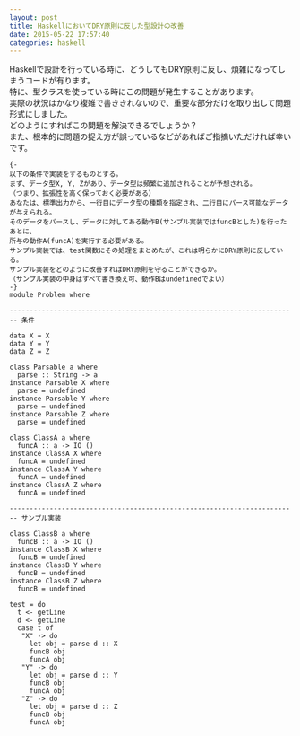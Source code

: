 ```yaml
---
layout: post
title: HaskellにおいてDRY原則に反した型設計の改善
date: 2015-05-22 17:57:40
categories: haskell
---
```

<!-- {% raw %} -->
<p>Haskellで設計を行っている時に、どうしてもDRY原則に反し、煩雑になってしまうコードが有ります。<br>
特に、型クラスを使っている時にこの問題が発生することがあります。<br>
実際の状況はかなり複雑で書ききれないので、重要な部分だけを取り出して問題形式にしました。<br>
どのようにすればこの問題を解決できるでしょうか？<br>
また、根本的に問題の捉え方が誤っているなどがあればご指摘いただければ幸いです。</p>

<pre><code>{-
以下の条件で実装をするものとする。
まず、データ型X, Y, Zがあり、データ型は頻繁に追加されることが予想される。
（つまり、拡張性を高く保っておく必要がある）
あなたは、標準出力から、一行目にデータ型の種類を指定され、二行目にパース可能なデータが与えられる。
そのデータをパースし、データに対してある動作B(サンプル実装ではfuncBとした)を行ったあとに、
所与の動作A(funcA)を実行する必要がある。
サンプル実装では、test関数にその処理をまとめたが、これは明らかにDRY原則に反している。
サンプル実装をどのように改善すればDRY原則を守ることができるか。
（サンプル実装の中身はすべて書き換え可、動作Bはundefinedでよい）
-}
module Problem where

----------------------------------------------------------------------
-- 条件

data X = X
data Y = Y
data Z = Z

class Parsable a where
  parse :: String -&gt; a
instance Parsable X where
  parse = undefined
instance Parsable Y where
  parse = undefined
instance Parsable Z where
  parse = undefined

class ClassA a where
  funcA :: a -&gt; IO ()
instance ClassA X where
  funcA = undefined
instance ClassA Y where
  funcA = undefined
instance ClassA Z where
  funcA = undefined

----------------------------------------------------------------------
-- サンプル実装

class ClassB a where
  funcB :: a -&gt; IO ()
instance ClassB X where
  funcB = undefined
instance ClassB Y where
  funcB = undefined
instance ClassB Z where
  funcB = undefined

test = do
  t &lt;- getLine
  d &lt;- getLine
  case t of
   "X" -&gt; do
     let obj = parse d :: X
     funcB obj
     funcA obj
   "Y" -&gt; do
     let obj = parse d :: Y
     funcB obj
     funcA obj
   "Z" -&gt; do
     let obj = parse d :: Z
     funcB obj
     funcA obj
</code></pre>
<!-- {% endraw %} -->

